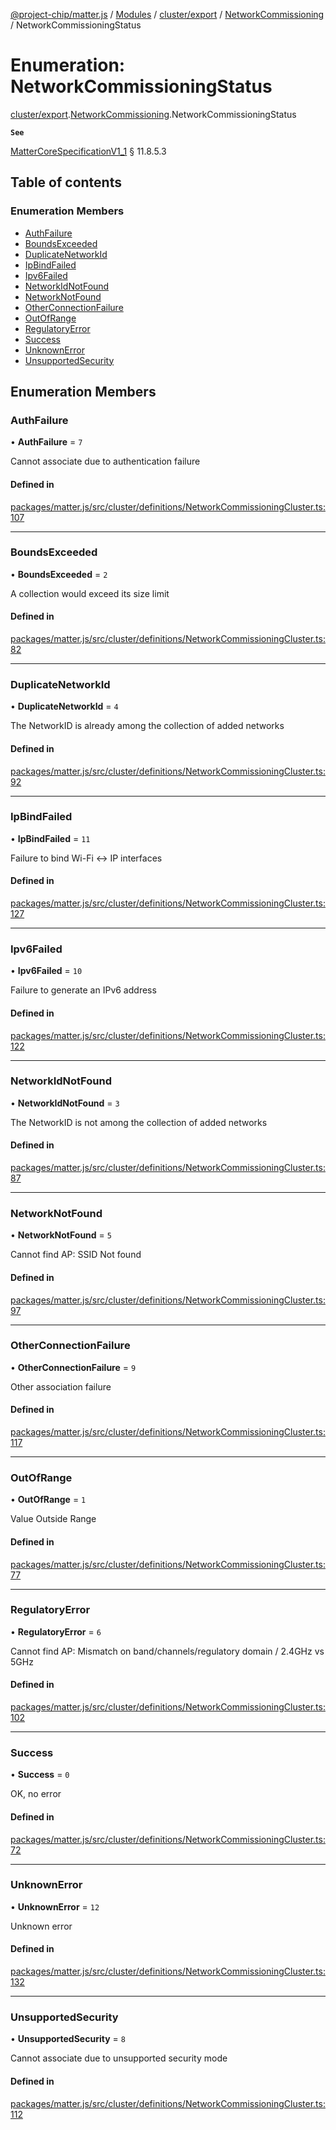 [@project-chip/matter.js](../README.md) / [Modules](../modules.md) / [cluster/export](../modules/cluster_export.md) / [NetworkCommissioning](../modules/cluster_export.NetworkCommissioning.md) / NetworkCommissioningStatus

# Enumeration: NetworkCommissioningStatus

[cluster/export](../modules/cluster_export.md).[NetworkCommissioning](../modules/cluster_export.NetworkCommissioning.md).NetworkCommissioningStatus

**`See`**

[MatterCoreSpecificationV1_1](../interfaces/spec_export.MatterCoreSpecificationV1_1.md) § 11.8.5.3

## Table of contents

### Enumeration Members

- [AuthFailure](cluster_export.NetworkCommissioning.NetworkCommissioningStatus.md#authfailure)
- [BoundsExceeded](cluster_export.NetworkCommissioning.NetworkCommissioningStatus.md#boundsexceeded)
- [DuplicateNetworkId](cluster_export.NetworkCommissioning.NetworkCommissioningStatus.md#duplicatenetworkid)
- [IpBindFailed](cluster_export.NetworkCommissioning.NetworkCommissioningStatus.md#ipbindfailed)
- [Ipv6Failed](cluster_export.NetworkCommissioning.NetworkCommissioningStatus.md#ipv6failed)
- [NetworkIdNotFound](cluster_export.NetworkCommissioning.NetworkCommissioningStatus.md#networkidnotfound)
- [NetworkNotFound](cluster_export.NetworkCommissioning.NetworkCommissioningStatus.md#networknotfound)
- [OtherConnectionFailure](cluster_export.NetworkCommissioning.NetworkCommissioningStatus.md#otherconnectionfailure)
- [OutOfRange](cluster_export.NetworkCommissioning.NetworkCommissioningStatus.md#outofrange)
- [RegulatoryError](cluster_export.NetworkCommissioning.NetworkCommissioningStatus.md#regulatoryerror)
- [Success](cluster_export.NetworkCommissioning.NetworkCommissioningStatus.md#success)
- [UnknownError](cluster_export.NetworkCommissioning.NetworkCommissioningStatus.md#unknownerror)
- [UnsupportedSecurity](cluster_export.NetworkCommissioning.NetworkCommissioningStatus.md#unsupportedsecurity)

## Enumeration Members

### AuthFailure

• **AuthFailure** = ``7``

Cannot associate due to authentication failure

#### Defined in

[packages/matter.js/src/cluster/definitions/NetworkCommissioningCluster.ts:107](https://github.com/project-chip/matter.js/blob/b7330d72/packages/matter.js/src/cluster/definitions/NetworkCommissioningCluster.ts#L107)

___

### BoundsExceeded

• **BoundsExceeded** = ``2``

A collection would exceed its size limit

#### Defined in

[packages/matter.js/src/cluster/definitions/NetworkCommissioningCluster.ts:82](https://github.com/project-chip/matter.js/blob/b7330d72/packages/matter.js/src/cluster/definitions/NetworkCommissioningCluster.ts#L82)

___

### DuplicateNetworkId

• **DuplicateNetworkId** = ``4``

The NetworkID is already among the collection of added networks

#### Defined in

[packages/matter.js/src/cluster/definitions/NetworkCommissioningCluster.ts:92](https://github.com/project-chip/matter.js/blob/b7330d72/packages/matter.js/src/cluster/definitions/NetworkCommissioningCluster.ts#L92)

___

### IpBindFailed

• **IpBindFailed** = ``11``

Failure to bind Wi-Fi <-> IP interfaces

#### Defined in

[packages/matter.js/src/cluster/definitions/NetworkCommissioningCluster.ts:127](https://github.com/project-chip/matter.js/blob/b7330d72/packages/matter.js/src/cluster/definitions/NetworkCommissioningCluster.ts#L127)

___

### Ipv6Failed

• **Ipv6Failed** = ``10``

Failure to generate an IPv6 address

#### Defined in

[packages/matter.js/src/cluster/definitions/NetworkCommissioningCluster.ts:122](https://github.com/project-chip/matter.js/blob/b7330d72/packages/matter.js/src/cluster/definitions/NetworkCommissioningCluster.ts#L122)

___

### NetworkIdNotFound

• **NetworkIdNotFound** = ``3``

The NetworkID is not among the collection of added networks

#### Defined in

[packages/matter.js/src/cluster/definitions/NetworkCommissioningCluster.ts:87](https://github.com/project-chip/matter.js/blob/b7330d72/packages/matter.js/src/cluster/definitions/NetworkCommissioningCluster.ts#L87)

___

### NetworkNotFound

• **NetworkNotFound** = ``5``

Cannot find AP: SSID Not found

#### Defined in

[packages/matter.js/src/cluster/definitions/NetworkCommissioningCluster.ts:97](https://github.com/project-chip/matter.js/blob/b7330d72/packages/matter.js/src/cluster/definitions/NetworkCommissioningCluster.ts#L97)

___

### OtherConnectionFailure

• **OtherConnectionFailure** = ``9``

Other association failure

#### Defined in

[packages/matter.js/src/cluster/definitions/NetworkCommissioningCluster.ts:117](https://github.com/project-chip/matter.js/blob/b7330d72/packages/matter.js/src/cluster/definitions/NetworkCommissioningCluster.ts#L117)

___

### OutOfRange

• **OutOfRange** = ``1``

Value Outside Range

#### Defined in

[packages/matter.js/src/cluster/definitions/NetworkCommissioningCluster.ts:77](https://github.com/project-chip/matter.js/blob/b7330d72/packages/matter.js/src/cluster/definitions/NetworkCommissioningCluster.ts#L77)

___

### RegulatoryError

• **RegulatoryError** = ``6``

Cannot find AP: Mismatch on band/channels/regulatory domain / 2.4GHz vs 5GHz

#### Defined in

[packages/matter.js/src/cluster/definitions/NetworkCommissioningCluster.ts:102](https://github.com/project-chip/matter.js/blob/b7330d72/packages/matter.js/src/cluster/definitions/NetworkCommissioningCluster.ts#L102)

___

### Success

• **Success** = ``0``

OK, no error

#### Defined in

[packages/matter.js/src/cluster/definitions/NetworkCommissioningCluster.ts:72](https://github.com/project-chip/matter.js/blob/b7330d72/packages/matter.js/src/cluster/definitions/NetworkCommissioningCluster.ts#L72)

___

### UnknownError

• **UnknownError** = ``12``

Unknown error

#### Defined in

[packages/matter.js/src/cluster/definitions/NetworkCommissioningCluster.ts:132](https://github.com/project-chip/matter.js/blob/b7330d72/packages/matter.js/src/cluster/definitions/NetworkCommissioningCluster.ts#L132)

___

### UnsupportedSecurity

• **UnsupportedSecurity** = ``8``

Cannot associate due to unsupported security mode

#### Defined in

[packages/matter.js/src/cluster/definitions/NetworkCommissioningCluster.ts:112](https://github.com/project-chip/matter.js/blob/b7330d72/packages/matter.js/src/cluster/definitions/NetworkCommissioningCluster.ts#L112)
